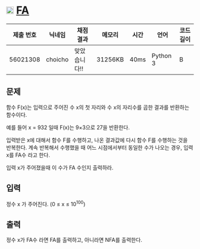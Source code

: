 # <img width="20px"  src="https://d2gd6pc034wcta.cloudfront.net/tier/2.svg" class="solvedac-tier"> [FA](https://www.acmicpc.net/problem/14935) 

| 제출 번호 | 닉네임 | 채점 결과 | 메모리 | 시간 | 언어 | 코드 길이 |
|---|---|---|---|---|---|---|
|56021308|choicho|맞았습니다!! |31256KB|40ms|Python 3|B|

## 문제
<p>함수 F(x)는 입력으로 주어진 수 x의 첫 자리와 수 x의 자리수를 곱한 결과를 반환하는 함수이다.</p>

<p>예를 들어 x = 932 일때 F(x)는 9×3으로 27을 반환한다.</p>

<p>입력받은 x에 대해서 함수 F를 수행하고, 나온 결과값에 다시 함수 F를 수행하는 것을 반복한다. 계속 반복해서 수행했을 때 어느 시점에서부터 동일한 수가 나오는 경우, 입력 x를 FA수 라고 한다.</p>

<p>입력 x가 주어졌을때 이 수가 FA 수인지 출력하라.</p>

## 입력
<p>정수 x 가 주어진다. (0 ≤ x ≤ 10<sup>100</sup>)</p>

## 출력
<p>정수 x가 FA수 라면 FA를 출력하고, 아니라면 NFA를 출력한다.</p>

